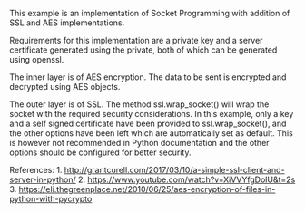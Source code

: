 This example is an implementation of Socket Programming with addition of SSL and AES implementations. 

Requirements for this implementation are a private key and a server certificate generated using the private, both of which can be generated using openssl.

The inner layer is of AES encryption. The data to be sent is encrypted and decrypted using AES objects.

The outer layer is of SSL. The method ssl.wrap_socket() will wrap the socket with the required security considerations. In this example, only a key and a self signed certificate have been provided to ssl.wrap_socket(), and the other options have been left which are automatically set as default. This is however not recommended in Python documentation and the other options should be configured for better security.

References: 1. http://grantcurell.com/2017/03/10/a-simple-ssl-client-and-server-in-python/
	    2. https://www.youtube.com/watch?v=XiVVYfgDolU&t=2s
	    3. https://eli.thegreenplace.net/2010/06/25/aes-encryption-of-files-in-python-with-pycrypto

